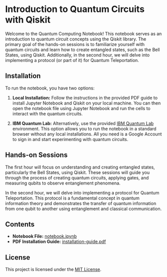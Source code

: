 # Introduction to Quantum Circuits with Qiskit

Welcome to the Quantum Computing Notebook! This notebook serves as an introduction to quantum circuit concepts using the Qiskit library. The primary goal of the hands-on sessions is to familiarize yourself with quantum circuits and learn how to create entangled states, such as the Bell States, using Qiskit. Additionally, in the second hour, we will delve into implementing a protocol (or part of it) for Quantum Teleportation.

## Installation

To run the notebook, you have two options:

1. **Local Installation:** Follow the instructions in the provided PDF guide to install Jupyter Notebook and Qiskit on your local machine. You can then open the notebook file using Jupyter Notebook and run the cells to interact with the quantum circuits.

2. **IBM Quantum Lab:** Alternatively, use the provided [IBM Quantum Lab](https://quantum-computing.ibm.com/lab) environment. This option allows you to run the notebook in a standard browser without any local installations. All you need is a Google Account to sign in and start experimenting with quantum circuits.

## Hands-on Sessions

The first hour will focus on understanding and creating entangled states, particularly the Bell States, using Qiskit. These sessions will guide you through the process of creating quantum circuits, applying gates, and measuring qubits to observe entanglement phenomena.

In the second hour, we will delve into implementing a protocol for Quantum Teleportation. This protocol is a fundamental concept in quantum information theory and demonstrates the transfer of quantum information from one qubit to another using entanglement and classical communication.

## Contents

- **Notebook File:** [notebook.ipynb]()
- **PDF Installation Guide:** [installation-guide.pdf]()

## License

This project is licensed under the [MIT License]().

